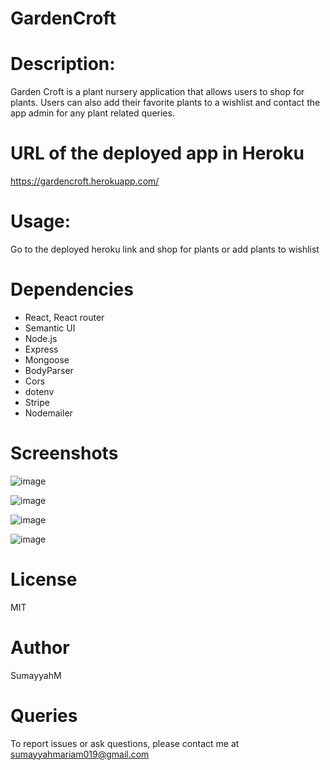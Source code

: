 # GardenCroft

# Description: 
Garden Croft is a plant nursery application that allows users to shop for plants. Users can also add their favorite plants to a wishlist and contact the app admin for any plant related queries.

# URL of the deployed app in Heroku
https://gardencroft.herokuapp.com/

# Usage:
Go to the deployed heroku link and shop for plants or add plants to wishlist

# Dependencies
* React, React router
* Semantic UI
* Node.js
* Express
* Mongoose
* BodyParser
* Cors
* dotenv
* Stripe
* Nodemailer

# Screenshots

![image](https://user-images.githubusercontent.com/66535567/102938241-8ea36c00-4471-11eb-95db-1e8206e28bd0.png)

![image](https://user-images.githubusercontent.com/66535567/102938668-5ea89880-4472-11eb-992b-58bbb1b07982.png)

![image](https://user-images.githubusercontent.com/66535567/102938324-b692cf80-4471-11eb-96db-0ace7b49ed5c.png)

![image](https://user-images.githubusercontent.com/66535567/102938499-0ec9d180-4472-11eb-8c85-7a43e94d0ada.png)

# License
MIT

# Author
SumayyahM

# Queries
To report issues or ask questions, please contact me at sumayyahmariam019@gmail.com


